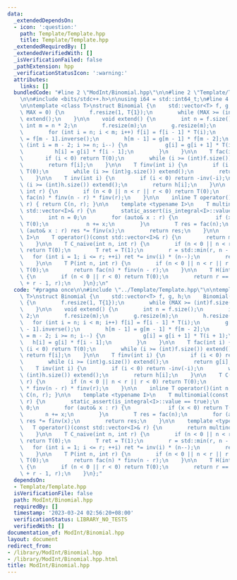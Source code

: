 ```yaml
---
data:
  _extendedDependsOn:
  - icon: ':question:'
    path: Template/Template.hpp
    title: Template/Template.hpp
  _extendedRequiredBy: []
  _extendedVerifiedWith: []
  _isVerificationFailed: false
  _pathExtension: hpp
  _verificationStatusIcon: ':warning:'
  attributes:
    links: []
  bundledCode: "#line 2 \"ModInt/Binomial.hpp\"\n\n#line 2 \"Template/Template.hpp\"\
    \n\n#include <bits/stdc++.h>\n\nusing i64 = std::int64_t;\n#line 4 \"ModInt/Binomial.hpp\"\
    \n\ntemplate <class T>\nstruct Binomial {\n    std::vector<T> f, g, h;\n    Binomial(int\
    \ MAX = 0) {\n        f.resize(1, T{1});\n        while (MAX >= (int)f.size())\
    \ extend();\n    }\n\n    void extend() {\n        int n = f.size();\n       \
    \ int m = n * 2;\n        f.resize(m);\n        g.resize(m);\n        h.resize(m);\n\
    \        for (int i = n; i < m; i++) f[i] = f[i - 1] * T(i);\n        g[m - 1]\
    \ = f[m - 1].inverse();\n        h[m - 1] = g[m - 1] * f[m - 2];\n        for\
    \ (int i = m - 2; i >= n; i--) {\n            g[i] = g[i + 1] * T(i + 1);\n  \
    \          h[i] = g[i] * f[i - 1];\n        }\n    }\n\n    T fac(int i) {\n \
    \       if (i < 0) return T(0);\n        while (i >= (int)f.size()) extend();\n\
    \        return f[i];\n    }\n\n    T finv(int i) {\n        if (i < 0) return\
    \ T(0);\n        while (i >= (int)g.size()) extend();\n        return g[i];\n\
    \    }\n\n    T inv(int i) {\n        if (i < 0) return -inv(-i);\n        while\
    \ (i >= (int)h.size()) extend();\n        return h[i];\n    }\n\n    T C(int n,\
    \ int r) {\n        if (n < 0 || n < r || r < 0) return T(0);\n        return\
    \ fac(n) * finv(n - r) * finv(r);\n    }\n\n    inline T operator()(int n, int\
    \ r) { return C(n, r); }\n\n    template <typename I>\n    T multinomial(const\
    \ std::vector<I>& r) {\n        static_assert(is_integral<I>::value == true);\n\
    \        int n = 0;\n        for (auto& x : r) {\n            if (x < 0) return\
    \ T(0);\n            n += x;\n        }\n        T res = fac(n);\n        for\
    \ (auto& x : r) res *= finv(x);\n        return res;\n    }\n\n    template <typename\
    \ I>\n    T operator()(const std::vector<I>& r) {\n        return multinomial(r);\n\
    \    }\n\n    T C_naive(int n, int r) {\n        if (n < 0 || n < r || r < 0)\
    \ return T(0);\n        T ret = T(1);\n        r = std::min(r, n - r);\n     \
    \   for (int i = 1; i <= r; ++i) ret *= inv(i) * (n--);\n        return ret;\n\
    \    }\n\n    T P(int n, int r) {\n        if (n < 0 || n < r || r < 0) return\
    \ T(0);\n        return fac(n) * finv(n - r);\n    }\n\n    T H(int n, int r)\
    \ {\n        if (n < 0 || r < 0) return T(0);\n        return r == 0 ? 1 : C(n\
    \ + r - 1, r);\n    }\n};\n"
  code: "#pragma once\n\n#include \"../Template/Template.hpp\"\n\ntemplate <class\
    \ T>\nstruct Binomial {\n    std::vector<T> f, g, h;\n    Binomial(int MAX = 0)\
    \ {\n        f.resize(1, T{1});\n        while (MAX >= (int)f.size()) extend();\n\
    \    }\n\n    void extend() {\n        int n = f.size();\n        int m = n *\
    \ 2;\n        f.resize(m);\n        g.resize(m);\n        h.resize(m);\n     \
    \   for (int i = n; i < m; i++) f[i] = f[i - 1] * T(i);\n        g[m - 1] = f[m\
    \ - 1].inverse();\n        h[m - 1] = g[m - 1] * f[m - 2];\n        for (int i\
    \ = m - 2; i >= n; i--) {\n            g[i] = g[i + 1] * T(i + 1);\n         \
    \   h[i] = g[i] * f[i - 1];\n        }\n    }\n\n    T fac(int i) {\n        if\
    \ (i < 0) return T(0);\n        while (i >= (int)f.size()) extend();\n       \
    \ return f[i];\n    }\n\n    T finv(int i) {\n        if (i < 0) return T(0);\n\
    \        while (i >= (int)g.size()) extend();\n        return g[i];\n    }\n\n\
    \    T inv(int i) {\n        if (i < 0) return -inv(-i);\n        while (i >=\
    \ (int)h.size()) extend();\n        return h[i];\n    }\n\n    T C(int n, int\
    \ r) {\n        if (n < 0 || n < r || r < 0) return T(0);\n        return fac(n)\
    \ * finv(n - r) * finv(r);\n    }\n\n    inline T operator()(int n, int r) { return\
    \ C(n, r); }\n\n    template <typename I>\n    T multinomial(const std::vector<I>&\
    \ r) {\n        static_assert(is_integral<I>::value == true);\n        int n =\
    \ 0;\n        for (auto& x : r) {\n            if (x < 0) return T(0);\n     \
    \       n += x;\n        }\n        T res = fac(n);\n        for (auto& x : r)\
    \ res *= finv(x);\n        return res;\n    }\n\n    template <typename I>\n \
    \   T operator()(const std::vector<I>& r) {\n        return multinomial(r);\n\
    \    }\n\n    T C_naive(int n, int r) {\n        if (n < 0 || n < r || r < 0)\
    \ return T(0);\n        T ret = T(1);\n        r = std::min(r, n - r);\n     \
    \   for (int i = 1; i <= r; ++i) ret *= inv(i) * (n--);\n        return ret;\n\
    \    }\n\n    T P(int n, int r) {\n        if (n < 0 || n < r || r < 0) return\
    \ T(0);\n        return fac(n) * finv(n - r);\n    }\n\n    T H(int n, int r)\
    \ {\n        if (n < 0 || r < 0) return T(0);\n        return r == 0 ? 1 : C(n\
    \ + r - 1, r);\n    }\n};"
  dependsOn:
  - Template/Template.hpp
  isVerificationFile: false
  path: ModInt/Binomial.hpp
  requiredBy: []
  timestamp: '2023-03-24 02:56:20+08:00'
  verificationStatus: LIBRARY_NO_TESTS
  verifiedWith: []
documentation_of: ModInt/Binomial.hpp
layout: document
redirect_from:
- /library/ModInt/Binomial.hpp
- /library/ModInt/Binomial.hpp.html
title: ModInt/Binomial.hpp
---
```

